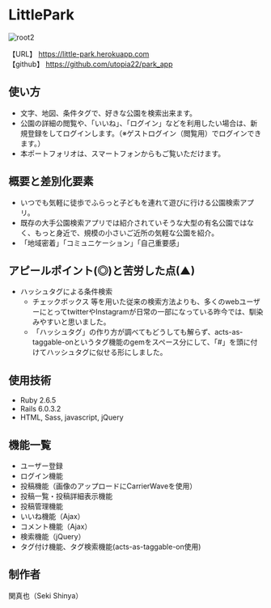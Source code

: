 # LittlePark
![root2](https://user-images.githubusercontent.com/50666202/91636926-77162280-ea3f-11ea-8a18-bba5f33b3dd8.jpeg)

【URL】
https://little-park.herokuapp.com  
【github】
https://github.com/utopia22/park_app

## 使い方
- 文字、地図、条件タグで、好きな公園を検索出来ます。
- 公園の詳細の閲覧や、「いいね」、「ログイン」などを利用したい場合は、新規登録をしてログインします。（※ゲストログイン（閲覧用）でログインできます。）
- 本ポートフォリオは、スマートフォンからもご覧いただけます。  

## 概要と差別化要素
- いつでも気軽に徒歩でふらっと子どもを連れて遊びに行ける公園検索アプリ。  
- 既存の大手公園検索アプリでは紹介されていそうな大型の有名公園ではなく、もっと身近で、規模の小さいご近所の気軽な公園を紹介。  
- 「地域密着」「コミュニケーション」「自己重要感」  

## アピールポイント(◎)と苦労した点(▲)
* ハッシュタグによる条件検索
  * チェックボックス 等を用いた従来の検索方法よりも、多くのwebユーザーにとってtwitterやInstagramが日常の一部になっている昨今では、馴染みやすいと思いました。
  * 「ハッシュタグ」の作り方が調べてもどうしても解らず、acts-as-taggable-onというタグ機能のgemをスペース分にして、「#」を頭に付けてハッシュタグに似せる形にしました。


## 使用技術

- Ruby 2.6.5  
- Rails 6.0.3.2  
- HTML, Sass, javascript, jQuery  

## 機能一覧

- ユーザー登録  
- ログイン機能  
- 投稿機能（画像のアップロードにCarrierWaveを使用）  
- 投稿一覧・投稿詳細表示機能  
- 投稿管理機能  
- いいね機能（Ajax）  
- コメント機能（Ajax）  
- 検索機能（jQuery）  
- タグ付け機能、タグ検索機能(acts-as-taggable-on使用)  

## 制作者

  関真也（Seki Shinya）
